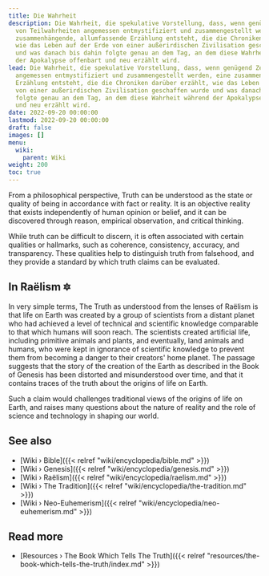```yaml
---
title: Die Wahrheit
description: Die Wahrheit, die spekulative Vorstellung, dass, wenn genügend Zeichen
  von Teilwahrheiten angemessen entmystifiziert und zusammengestellt werden, eine
  zusammenhängende, allumfassende Erzählung entsteht, die die Chroniken darüber erzählt,
  wie das Leben auf der Erde von einer außerirdischen Zivilisation geschaffen wurde
  und was danach bis dahin folgte genau an dem Tag, an dem diese Wahrheit während
  der Apokalypse offenbart und neu erzählt wird.
lead: Die Wahrheit, die spekulative Vorstellung, dass, wenn genügend Zeichen von Teilwahrheiten
  angemessen entmystifiziert und zusammengestellt werden, eine zusammenhängende, allumfassende
  Erzählung entsteht, die die Chroniken darüber erzählt, wie das Leben auf der Erde
  von einer außerirdischen Zivilisation geschaffen wurde und was danach bis dahin
  folgte genau an dem Tag, an dem diese Wahrheit während der Apokalypse offenbart
  und neu erzählt wird.
date: 2022-09-20 00:00:00
lastmod: 2022-09-20 00:00:00
draft: false
images: []
menu:
  wiki:
    parent: Wiki
weight: 200
toc: true
---
```


From a philosophical perspective, Truth can be understood as the state or quality of being in accordance with fact or reality. It is an objective reality that exists independently of human opinion or belief, and it can be discovered through reason, empirical observation, and critical thinking.

While truth can be difficult to discern, it is often associated with certain qualities or hallmarks, such as coherence, consistency, accuracy, and transparency. These qualities help to distinguish truth from falsehood, and they provide a standard by which truth claims can be evaluated.

## In Raëlism 🔯

In very simple terms, The Truth as understood from the lenses of Raëlism is that life on Earth was created by a group of scientists from a distant planet who had achieved a level of technical and scientific knowledge comparable to that which humans will soon reach. The scientists created artificial life, including primitive animals and plants, and eventually, land animals and humans, who were kept in ignorance of scientific knowledge to prevent them from becoming a danger to their creators' home planet. The passage suggests that the story of the creation of the Earth as described in the Book of Genesis has been distorted and misunderstood over time, and that it contains traces of the truth about the origins of life on Earth.

Such a claim would challenges traditional views of the origins of life on Earth, and raises many questions about the nature of reality and the role of science and technology in shaping our world.

## See also

- [Wiki › Bible]({{< relref "wiki/encyclopedia/bible.md" >}})
- [Wiki › Genesis]({{< relref "wiki/encyclopedia/genesis.md" >}})
- [Wiki › Raëlism]({{< relref "wiki/encyclopedia/raelism.md" >}})
- [Wiki › The Tradition]({{< relref "wiki/encyclopedia/the-tradition.md" >}})
- [Wiki › Neo-Euhemerism]({{< relref "wiki/encyclopedia/neo-euhemerism.md" >}})

## Read more

- [Resources › The Book Which Tells The Truth]({{< relref "resources/the-book-which-tells-the-truth/index.md" >}})